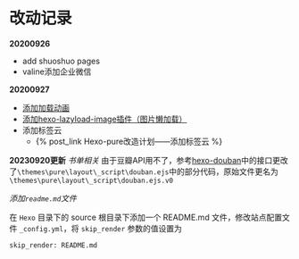 # 改动记录

**20200926**

+ add shuoshuo pages
+ valine添加企业微信

**20200927**

+ [添加加载动画](https://abobot.github.io/20210927/hexo-pure-gai-zao-ji-hua-tian-jia-jia-zai-dong-hua.html)
+ [添加hexo-lazyload-image插件（图片懒加载）](https://abobot.github.io/20210927/hexo-pure-gai-zao-ji-hua-tu-pian-lan-jia-zai.html)
+ 添加标签云
  + {% post_link Hexo-pure改造计划——添加标签云 %}


**20230920更新**
*书单相关*
由于豆瓣API用不了，参考[hexo-douban](https://github.com/mythsman/hexo-douban)中的接口更改了`\themes\pure\layout\_script\douban.ejs`中的部分代码，原始文件更名为`\themes\pure\layout\_script\douban.ejs.v0`

*添加`readme.md`文件*

在 `Hexo` 目录下的 source 根目录下添加一个 README.md 文件，修改站点配置文件 `_config.yml`，将 `skip_render` 参数的值设置为

`skip_render: README.md`
